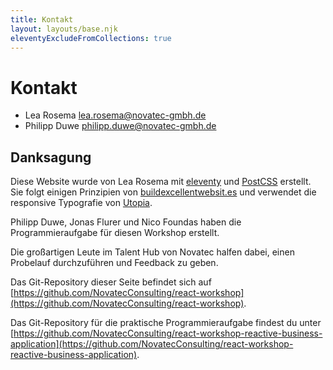 ```yaml
---
title: Kontakt
layout: layouts/base.njk
eleventyExcludeFromCollections: true
---
```


# Kontakt

- Lea Rosema [lea.rosema@novatec-gmbh.de](mailto:lea.rosema@novatec-gmbh.de)
- Philipp Duwe [philipp.duwe@novatec-gmbh.de](mailto:philipp.duwe@novatec-gmbh.de)

## Danksagung

Diese Website wurde von Lea Rosema mit [eleventy](https://11ty.dev) und [PostCSS](https://postcss.org) erstellt. Sie folgt einigen Prinzipien von [buildexcellentwebsit.es](https://buildexcellentwebsit.es) und verwendet die responsive Typografie von [Utopia](https://utopia.fyi).

Philipp Duwe, Jonas Flurer und Nico Foundas haben die Programmieraufgabe für diesen Workshop erstellt.

Die großartigen Leute im Talent Hub von Novatec halfen dabei, einen Probelauf durchzuführen und Feedback zu geben.

Das Git-Repository dieser Seite befindet sich auf [https://github.com/NovatecConsulting/react-workshop](https://github.com/NovatecConsulting/react-workshop).

Das Git-Repository für die praktische Programmieraufgabe findest du unter [https://github.com/NovatecConsulting/react-workshop-reactive-business-application](https://github.com/NovatecConsulting/react-workshop-reactive-business-application).
